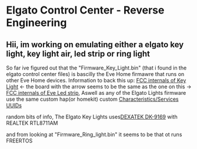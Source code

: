 # Elgato Control Center - Reverse Engineering

Hii, im working on emulating either a elgato key light, key light air, led strip or ring light
------
So far ive figured out that the "Firmware_Key_Light.bin" (that i found in the elgato control center files) is bascilly the Eve Home firmawre that runs on other Eve Home devices. Information to back this up: [FCC internals of Key Light](https://fccid.io/2AAFM-LGHT001/Internal-Photos/Int-Photos-4105915) <- the board with the arrow seems to be the same as the one on this -> [FCC internals of Eve Led strip](https://fccid.io/SNE-LST-001/Internal-Photos/Internal-Photos-3903976), Aswell as any of the Elgato Lights firmware use the same custom hap(or homekit) custom [Characteristics/Services UUIDs](https://gist.github.com/simont77/3f4d4330fa55b83f8ca96388d9004e7d)

random bits of info, 
The Elgato Key Lights uses[DEXATEK DK-9169](https://2449d990-bff5-48ad-a283-8cfad4bf84e1.filesusr.com/ugd/6752fc_b86b4686fbbe4ffd94d6026b169b3a97.pdf) with REALTEK RTL8711AM

and from looking at "Firmware_Ring_light.bin" it seems to be that ot runs FREERTOS

